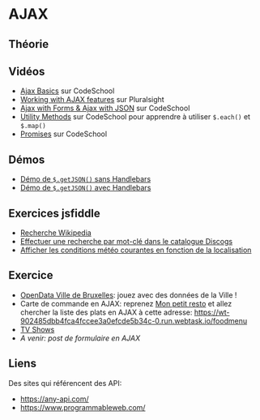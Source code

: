 # AJAX #

## Théorie ##

## Vidéos ##

- [Ajax Basics](http://jquery-part2.codeschool.com/levels/1/sections/2) sur CodeSchool
- [Working with AJAX features](https://app.pluralsight.com/player?course=jquery-fundamentals&author=dan-wahlin&name=jquery-fundamentals-ajax&clip=0) sur Pluralsight
- [Ajax with Forms & Ajax with JSON](http://jquery-part2.codeschool.com/levels/3/sections/2) sur CodeSchool
- [Utility Methods](http://jquery-part2.codeschool.com/levels/4/sections/2) sur CodeSchool pour apprendre à utiliser `$.each()` et `$.map()`  
- [Promises](http://jquery-part2.codeschool.com/levels/6/sections/2) sur CodeSchool

## Démos ##

- [Démo de `$.getJSON()` sans Handlebars](https://jsfiddle.net/bfcepegra/ezmyg6n3/)
- [Démo de `$.getJSON()` avec Handlebars](https://jsfiddle.net/bfcepegra/q3r3bxod/)

## Exercices jsfiddle ##

- [Recherche Wikipedia](http://jsfiddle.net/bfcepegra/ru40hd2y/)
- [Effectuer une recherche par mot-clé dans le catalogue Discogs](https://jsfiddle.net/bfcepegra/fhcxv8ec/)
- [Afficher les conditions météo courantes en fonction de la localisation](https://jsfiddle.net/bfcepegra/5sLgjo6y/)

## Exercice ##

- [OpenData Ville de Bruxelles](https://opendata.bruxelles.be/page/home/): jouez avec des données de la Ville !
- Carte de commande en AJAX: reprenez [Mon petit resto](https://github.com/bruxellesformationcepegra/lab-simplefoodmenu) et allez chercher la liste des plats en AJAX à cette adresse: https://wt-902485dbb4fca4fccee3a0efcde5b34c-0.run.webtask.io/foodmenu
- [TV Shows](https://github.com/bruxellesformationcepegra/lab-js-tvshows)
- *A venir: post de formulaire en AJAX*

## Liens ##

Des sites qui référencent des API: 
- https://any-api.com/
- https://www.programmableweb.com/





